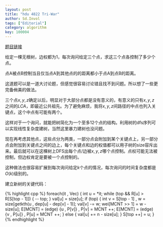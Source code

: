 ```yaml
---
layout: post
title: "hdu 4822 Tri-War"
author: Sd.Invol
tags: ["Editorial"]
category: algorithm
key: 100004
---
```


[题目链接](http://acm.hdu.edu.cn/showproblem.php?pid=4822)

给定一棵无根树，边权都为1，每次询问给定三个点，求这三个点各控制了多少个点。

点A被点B控制当且仅当点A到其他点的的距离都小于点A到点B的距离。

这道题可以是一道大讨论题，但感觉很容易讨论错且找不到问题。所以想了一些更完备<del>优美</del>的做法。

三个点$x , y , z$确定以后，明显对于大部分点都是没有意义的，有意义的只有$x , y , z$之间的$LCA$，即最近公共祖先。为了避免麻烦，我将$x , y , z$间路径的中点也列入关键点，这个中点有可能有两个。

这样对于一个询问，就能把树简化为一个至多12个点的结构。利用树的dfs序列可以实现线性复杂度建树，当然这里暴力建树也没问题。

现在再考虑其他点，这些点分为两类，一部分点会附加到某个关键点上，另一部分点会附加到关键点之间的边上，每个关键点和边的权值都可以用子树的size容斥出来。最后就可以在这棵树上DFS出每个点/边被$x , y , z$哪个点控制。点权可能无法被控制，但边权肯定是要被一个点控制的。

这种做法也很容易扩展到每次询问给定$k$个点的情况，每次询问的时间复杂度都是$O(k)$级别的。

建立新树的关键代码：

{% highlight cpp %}
foreach(it , Vec) {
    int u = *it;
    while (top && R[u] > R[S[top - 1]]) {
        -- top;
    }
    val[u] = size[u];
    if (top) {
        int v = S[top - 1] , w = size[getkth(u , dep[u] - dep[v] - 1)];
        val[v] -= w;
        wei[MCNT >> 1] = w - size[u];
        E[MCNT] = (edge) {u , P[v]} , P[v] = MCNT ++;
        E[MCNT] = (edge) {v , P[u]} , P[u] = MCNT ++;
    } else {
        val[u] += n - size[u];
    }
    S[top ++] = u;
}
{% endhighlight %}